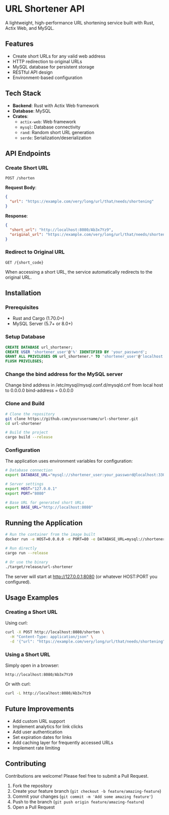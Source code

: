 # URL Shortener API

A lightweight, high-performance URL shortening service built with Rust, Actix Web, and MySQL.

## Features

- Create short URLs for any valid web address
- HTTP redirection to original URLs
- MySQL database for persistent storage
- RESTful API design
- Environment-based configuration

## Tech Stack

- **Backend**: Rust with Actix Web framework
- **Database**: MySQL
- **Crates**:
  - `actix-web`: Web framework
  - `mysql`: Database connectivity
  - `rand`: Random short URL generation
  - `serde`: Serialization/deserialization

## API Endpoints

### Create Short URL

```
POST /shorten
```

**Request Body**:
```json
{
  "url": "https://example.com/very/long/url/that/needs/shortening"
}
```

**Response**:
```json
{
  "short_url": "http://localhost:8080/Ab3x7Yz9",
  "original_url": "https://example.com/very/long/url/that/needs/shortening"
}
```

### Redirect to Original URL

```
GET /{short_code}
```

When accessing a short URL, the service automatically redirects to the original URL.

## Installation

### Prerequisites

- Rust and Cargo (1.70.0+)
- MySQL Server (5.7+ or 8.0+)

### Setup Database

```sql
CREATE DATABASE url_shortener;
CREATE USER 'shortener_user'@'%' IDENTIFIED BY 'your_password';
GRANT ALL PRIVILEGES ON url_shortener.* TO 'shortener_user'@'localhost';
FLUSH PRIVILEGES;
```
### Change the bind address for the MySQL server
Change bind address in /etc/mysql/mysql.conf.d/mysqld.cnf from local host to 0.0.0.0
bind-address = 0.0.0.0

### Clone and Build

```bash
# Clone the repository
git clone https://github.com/yourusername/url-shortener.git
cd url-shortener

# Build the project
cargo build --release
```

### Configuration

The application uses environment variables for configuration:

```bash
# Database connection
export DATABASE_URL="mysql://shortener_user:your_password@localhost:3306/url_shortener"

# Server settings
export HOST="127.0.0.1"
export PORT="8080"

# Base URL for generated short URLs
export BASE_URL="http://localhost:8080"
```

## Running the Application

```bash
# Run the container from the image built
docker run -e HOST=0.0.0.0 -e PORT=80 -e DATABASE_URL=mysql://shortener_user:s3cur3_p4ssw0rd@127.0.0.1:3306/url_shortener -p 65530:80 url-shortner

# Run directly
cargo run --release

# Or use the binary
./target/release/url-shortener
```

The server will start at http://127.0.0.1:8080 (or whatever HOST:PORT you configured).

## Usage Examples

### Creating a Short URL

Using curl:

```bash
curl -X POST http://localhost:8080/shorten \
  -H "Content-Type: application/json" \
  -d '{"url": "https://example.com/very/long/url/that/needs/shortening"}'
```

### Using a Short URL

Simply open in a browser:
```
http://localhost:8080/Ab3x7Yz9
```

Or with curl:
```bash
curl -L http://localhost:8080/Ab3x7Yz9
```


## Future Improvements

- Add custom URL support
- Implement analytics for link clicks
- Add user authentication
- Set expiration dates for links
- Add caching layer for frequently accessed URLs
- Implement rate limiting


## Contributing

Contributions are welcome! Please feel free to submit a Pull Request.

1. Fork the repository
2. Create your feature branch (`git checkout -b feature/amazing-feature`)
3. Commit your changes (`git commit -m 'Add some amazing feature'`)
4. Push to the branch (`git push origin feature/amazing-feature`)
5. Open a Pull Request
